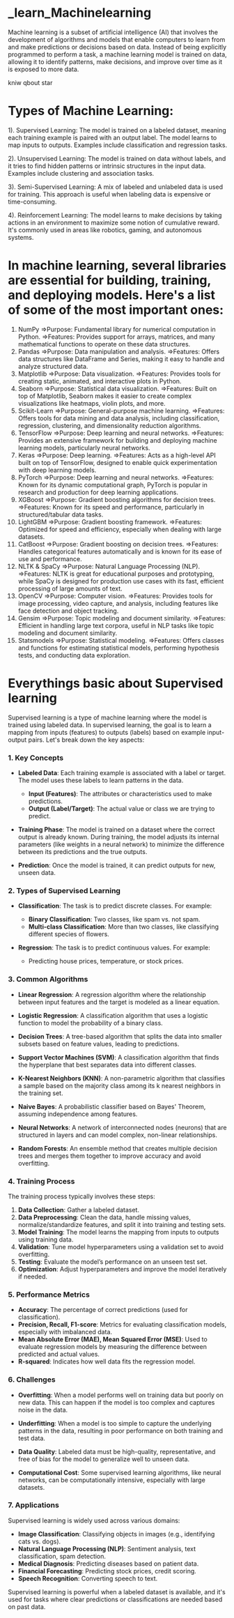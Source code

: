 # _learn_Machinelearning

Machine learning is a subset of artificial intelligence (AI) that involves the development of algorithms and models that enable computers to learn from and make predictions or decisions based on data. Instead of being explicitly programmed to perform a task, a machine learning model is trained on data, allowing it to identify patterns, make decisions, and improve over time as it is exposed to more data.


kniw qbout star


# Types of Machine Learning:

1). Supervised Learning:
The model is trained on a labeled dataset, meaning each training example is paired with an output label. The model learns to map inputs to outputs. Examples include classification and regression tasks.

2). Unsupervised Learning: 
The model is trained on data without labels, and it tries to find hidden patterns or intrinsic structures in the input data. Examples include clustering and association tasks.

3). Semi-Supervised Learning: 
A mix of labeled and unlabeled data is used for training. This approach is useful when labeling data is expensive or time-consuming.

4). Reinforcement Learning: 
The model learns to make decisions by taking actions in an environment to maximize some notion of cumulative reward. It's commonly used in areas like robotics, gaming, and autonomous systems.


# In machine learning, several libraries are essential for building, training, and deploying models. Here's a list of some of the most important ones:

1. NumPy
  =>Purpose: Fundamental library for numerical computation in Python.
  =>Features: Provides support for arrays, matrices, and many mathematical functions to operate on these data structures.
2. Pandas
  =>Purpose: Data manipulation and analysis.
  =>Features: Offers data structures like DataFrame and Series, making it easy to handle and analyze structured data.
3. Matplotlib
  =>Purpose: Data visualization.
  =>Features: Provides tools for creating static, animated, and interactive plots in Python.
4. Seaborn
  =>Purpose: Statistical data visualization.
  =>Features: Built on top of Matplotlib, Seaborn makes it easier to create complex visualizations like heatmaps, violin plots, and more.
5. Scikit-Learn
  =>Purpose: General-purpose machine learning.
  =>Features: Offers tools for data mining and data analysis, including classification, regression, clustering, and dimensionality reduction algorithms.
6. TensorFlow
  =>Purpose: Deep learning and neural networks.
  =>Features: Provides an extensive framework for building and deploying machine learning models, particularly neural networks.
7. Keras
  =>Purpose: Deep learning.
  =>Features: Acts as a high-level API built on top of TensorFlow, designed to enable quick experimentation with deep learning models.
8. PyTorch
  =>Purpose: Deep learning and neural networks.
  =>Features: Known for its dynamic computational graph, PyTorch is popular in research and production for deep learning applications.
9. XGBoost
  =>Purpose: Gradient boosting algorithms for decision trees.
  =>Features: Known for its speed and performance, particularly in structured/tabular data tasks.
10. LightGBM
  =>Purpose: Gradient boosting framework.
  =>Features: Optimized for speed and efficiency, especially when dealing with large datasets.
11. CatBoost
  =>Purpose: Gradient boosting on decision trees.
  =>Features: Handles categorical features automatically and is known for its ease of use and performance.
12. NLTK & SpaCy
  =>Purpose: Natural Language Processing (NLP).
  =>Features: NLTK is great for educational purposes and prototyping, while SpaCy is designed for production use cases with its fast, efficient processing of large amounts of text.
13. OpenCV
  =>Purpose: Computer vision.
  =>Features: Provides tools for image processing, video capture, and analysis, including features like face detection and object tracking.
14. Gensim
  =>Purpose: Topic modeling and document similarity.
  =>Features: Efficient in handling large text corpora, useful in NLP tasks like topic modeling and document similarity.
15. Statsmodels
  =>Purpose: Statistical modeling.
  =>Features: Offers classes and functions for estimating statistical models, performing hypothesis tests, and conducting data exploration.

# Everythings basic about Supervised learning

Supervised learning is a type of machine learning where the model is trained using labeled data. In supervised learning, the goal is to learn a mapping from inputs (features) to outputs (labels) based on example input-output pairs. Let's break down the key aspects:

### 1. **Key Concepts**
- **Labeled Data**: Each training example is associated with a label or target. The model uses these labels to learn patterns in the data.
  - **Input (Features)**: The attributes or characteristics used to make predictions.
  - **Output (Label/Target)**: The actual value or class we are trying to predict.
  
- **Training Phase**: The model is trained on a dataset where the correct output is already known. During training, the model adjusts its internal parameters (like weights in a neural network) to minimize the difference between its predictions and the true outputs.

- **Prediction**: Once the model is trained, it can predict outputs for new, unseen data.

### 2. **Types of Supervised Learning**
- **Classification**: The task is to predict discrete classes. For example:
  - **Binary Classification**: Two classes, like spam vs. not spam.
  - **Multi-class Classification**: More than two classes, like classifying different species of flowers.
  
- **Regression**: The task is to predict continuous values. For example:
  - Predicting house prices, temperature, or stock prices.

### 3. **Common Algorithms**
- **Linear Regression**: A regression algorithm where the relationship between input features and the target is modeled as a linear equation.
  
- **Logistic Regression**: A classification algorithm that uses a logistic function to model the probability of a binary class.

- **Decision Trees**: A tree-based algorithm that splits the data into smaller subsets based on feature values, leading to predictions.

- **Support Vector Machines (SVM)**: A classification algorithm that finds the hyperplane that best separates data into different classes.

- **K-Nearest Neighbors (KNN)**: A non-parametric algorithm that classifies a sample based on the majority class among its k nearest neighbors in the training set.

- **Naive Bayes**: A probabilistic classifier based on Bayes' Theorem, assuming independence among features.

- **Neural Networks**: A network of interconnected nodes (neurons) that are structured in layers and can model complex, non-linear relationships.

- **Random Forests**: An ensemble method that creates multiple decision trees and merges them together to improve accuracy and avoid overfitting.

### 4. **Training Process**
The training process typically involves these steps:
1. **Data Collection**: Gather a labeled dataset.
2. **Data Preprocessing**: Clean the data, handle missing values, normalize/standardize features, and split it into training and testing sets.
3. **Model Training**: The model learns the mapping from inputs to outputs using training data.
4. **Validation**: Tune model hyperparameters using a validation set to avoid overfitting.
5. **Testing**: Evaluate the model’s performance on an unseen test set.
6. **Optimization**: Adjust hyperparameters and improve the model iteratively if needed.

### 5. **Performance Metrics**
- **Accuracy**: The percentage of correct predictions (used for classification).
- **Precision, Recall, F1-score**: Metrics for evaluating classification models, especially with imbalanced data.
- **Mean Absolute Error (MAE), Mean Squared Error (MSE)**: Used to evaluate regression models by measuring the difference between predicted and actual values.
- **R-squared**: Indicates how well data fits the regression model.

### 6. **Challenges**
- **Overfitting**: When a model performs well on training data but poorly on new data. This can happen if the model is too complex and captures noise in the data.
  
- **Underfitting**: When a model is too simple to capture the underlying patterns in the data, resulting in poor performance on both training and test data.

- **Data Quality**: Labeled data must be high-quality, representative, and free of bias for the model to generalize well to unseen data.

- **Computational Cost**: Some supervised learning algorithms, like neural networks, can be computationally intensive, especially with large datasets.

### 7. **Applications**
Supervised learning is widely used across various domains:
- **Image Classification**: Classifying objects in images (e.g., identifying cats vs. dogs).
- **Natural Language Processing (NLP)**: Sentiment analysis, text classification, spam detection.
- **Medical Diagnosis**: Predicting diseases based on patient data.
- **Financial Forecasting**: Predicting stock prices, credit scoring.
- **Speech Recognition**: Converting speech to text.

Supervised learning is powerful when a labeled dataset is available, and it's used for tasks where clear predictions or classifications are needed based on past data.
